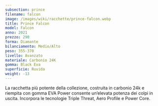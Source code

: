 ```yaml
---
subsection: prince
filename: falcon
image: /images/wiki/racchette/prince-falcon.webp
title: Prince Falcon
model: Falcon
anno: 2021
prezzo: 290
forma: Diamante
bilanciamento: Medio/Alto
peso: 355-370
livello: Avanzato
materiale: Carbonio 24K
gomma: Black Eva
superficie: Ruvida
weight: -13
---
```

La racchetta più potente della collezione, costruita in carbonio 24k e riempita con gomma EVA Power consente un’elevata potenza dei colpi in uscita. Incorpora le tecnologie Triple Threat, Aero Profile e Power Core.